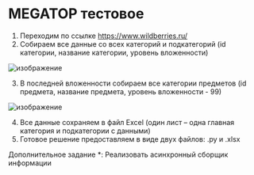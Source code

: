 # MEGATOP тестовое 

1.	Переходим по ссылке https://www.wildberries.ru/
2.	Собираем все данные со всех категорий и подкатегорий (id категории, название категории, уровень вложенности)
   
![изображение](https://github.com/jokerjam-s/MEGATOP-TEST/assets/40392418/229b62de-4e54-4684-9de6-0381a307197b)

3.	В последней вложенности собираем все категории предметов (id предмета, название предмета, уровень вложенности - 99)

![изображение](https://github.com/jokerjam-s/MEGATOP-TEST/assets/40392418/7b01b650-82b0-4e46-8507-a16d97bf570f)

4.	Все данные сохраняем в файл Excel (один лист – одна главная категория и подкатегории с данными)
5.	Готовое решение предоставляем в виде двух файлов: .py и .xlsx

Дополнительное задание *:
Реализовать асинхронный сборщик информации
